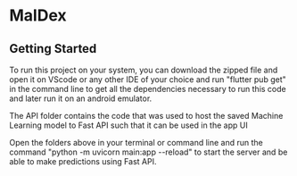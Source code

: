 # MalDex
## Getting Started
To run this project on your system, you can download the zipped file and open it on VScode or any other IDE of your choice and run "flutter pub get" in the command line to get all the dependencies necessary to run this code and later run it on an android emulator.

The API folder contains the code that was used to host the saved Machine Learning model to Fast API such that it can be used in the app UI

Open the folders above in your terminal or command line and run the command "python -m uvicorn main:app --reload" to start the server and be able to make predictions using Fast API.

